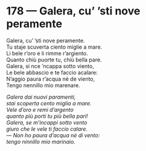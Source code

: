 # 178 — Galera, cu’ ’sti nove peramente

Galera, cu’ ’sti nove peramente.  
Tu staje scuverta ciento miglie a mare.  
Li bele r’oro e li rimme r’argiento.  
Quanto chiù puorte tu, chiù bella pare.  
Galera, si nce ’ncappa sotto viento,  
Le bele abbascio e te faccio acalare:  
N’aggio paura r’acqua nè de viento,  
Tengo nennillo mio marenare.

_Galera dai nuovi paramenti,  
stai scoperta cento miglia a mare.  
Vele d’oro e remi d’argento  
quanto più porti tu più bella pari!  
Galera, se m’incappi sotto vento  
giuro che le vele ti faccio calare.  
— Non ho paura d’acqua né di vento:  
tengo ninnillo mio marinaio._

